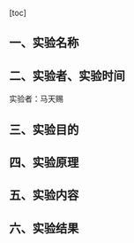 [toc]



## 一、实验名称



## 二、实验者、实验时间

实验者：马天赐



## 三、实验目的





## 四、实验原理



## 五、实验内容





## 六、实验结果



